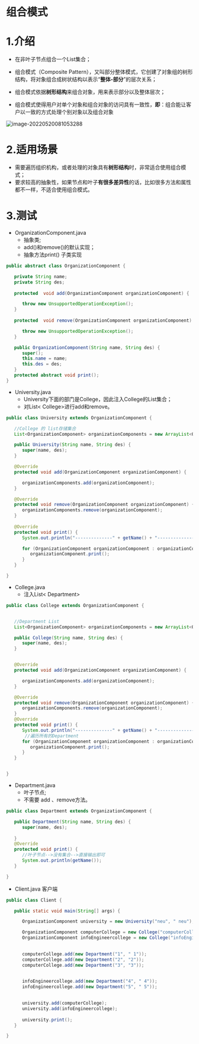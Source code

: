 # 组合模式

# 1.介绍

- 在非叶子节点组合一个List集合；

- 组合模式（Composite Pattern），又叫部分整体模式，它创建了对象组的树形结构，将对象组合成树状结构以表示“**整体-部分**”的层次关系；
- 组合模式依据**树形结构**来组合对象，用来表示部分以及整体层次；
-  组合模式使得用户对单个对象和组合对象的访问具有一致性，**即**：组合能让客户以一致的方式处理个别对象以及组合对象

![image-20220520081053288](http://six-double-seven.oss-cn-beijing.aliyuncs.com/img/composite.png)

# 2.适用场景

- 需要遍历组织机构，或者处理的对象具有**树形结构**时，非常适合使用组合模式；
- 要求较高的抽象性，如果节点和叶子**有很多差异性**的话，比如很多方法和属性都不一样，不适合使用组合模式。

# 3.测试

- OrganizationComponent.java 
  - 抽象类;
  - add()和remove()的默认实现；
  - 抽象方法print() 子类实现

```java
public abstract class OrganizationComponent {

   private String name;
   private String des;
  
   protected  void add(OrganizationComponent organizationComponent) {

      throw new UnsupportedOperationException();
   }
   
   protected  void remove(OrganizationComponent organizationComponent) {

      throw new UnsupportedOperationException();
   }

   public OrganizationComponent(String name, String des) {
      super();
      this.name = name;
      this.des = des;
   }
   protected abstract void print();
}
```

- University.java 
  - University下面的部门是College，因此注入College的List集合；
  - 对List< College>进行add和remove。

```java
public class University extends OrganizationComponent {

   //College 的 list存储集合
   List<OrganizationComponent> organizationComponents = new ArrayList<OrganizationComponent>();

   public University(String name, String des) {
      super(name, des);
   }

   @Override
   protected void add(OrganizationComponent organizationComponent) {

      organizationComponents.add(organizationComponent);
   }

   @Override
   protected void remove(OrganizationComponent organizationComponent) {
      organizationComponents.remove(organizationComponent);
   }
    
   @Override
   protected void print() {
      System.out.println("--------------" + getName() + "--------------");

      for (OrganizationComponent organizationComponent : organizationComponents) {
         organizationComponent.print();
      }
   }

}
```

- College.java
  - 注入List< Department>

```java
public class College extends OrganizationComponent {


   //Department List
   List<OrganizationComponent> organizationComponents = new ArrayList<OrganizationComponent>();

   public College(String name, String des) {
      super(name, des);
   }


   @Override
   protected void add(OrganizationComponent organizationComponent) {

      organizationComponents.add(organizationComponent);
   }

   @Override
   protected void remove(OrganizationComponent organizationComponent) {
      organizationComponents.remove(organizationComponent);
   }
   @Override
   protected void print() {
      System.out.println("--------------" + getName() + "--------------");
       //遍历所有的Department
      for (OrganizationComponent organizationComponent : organizationComponents) {
         organizationComponent.print();
      }
   }


}
```

- Department.java
  - 叶子节点;
  - 不需要 add 、remove方法。

```java
public class Department extends OrganizationComponent {

   public Department(String name, String des) {
      super(name, des);
     
   }
   @Override
   protected void print() {
      //叶子节点-->没有集合-->直接输出即可
      System.out.println(getName());
   }

}
```

- Client.java  客户端

```java
public class Client {

   public static void main(String[] args) {

      OrganizationComponent university = new University("neu", " neu");

      OrganizationComponent computerCollege = new College("computerCollege", " computerCollege ");
      OrganizationComponent infoEngineercollege = new College("infoEngineercollege", "infoEngineercollege");
      

      computerCollege.add(new Department("1", " 1"));
      computerCollege.add(new Department("2", "2"));
      computerCollege.add(new Department("3", "3"));
      

      infoEngineercollege.add(new Department("4", " 4"));
      infoEngineercollege.add(new Department("5", " 5"));
      

      university.add(computerCollege);
      university.add(infoEngineercollege);
      
      university.print();
   }

}
```





